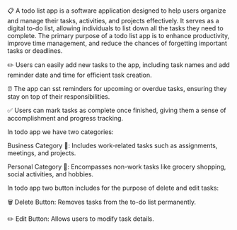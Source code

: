 📋 A todo list app is a software application designed to help users organize and manage their tasks, activities, and projects effectively. It serves as a digital to-do list, allowing individuals to list down all the tasks they need to complete. The primary purpose of a todo list app is to enhance productivity, improve time management, and reduce the chances of forgetting important tasks or deadlines.

✏️ Users can easily add new tasks to the app, including task names and add reminder date and time for efficient task creation.

⏰ The app can sst reminders for upcoming or overdue tasks, ensuring they stay on top of their responsibilities.

✅ Users can mark tasks as complete once finished, giving them a sense of accomplishment and progress tracking.

In todo app we have two categories:

Business Category 🏢: Includes work-related tasks such as assignments, meetings, and projects.

Personal Category 👤: Encompasses non-work tasks like grocery shopping, social activities, and hobbies.

In todo app two button includes for the purpose of delete and edit tasks:

🗑️ Delete Button: Removes tasks from the to-do list permanently.

✏️ Edit Button: Allows users to modify task details.
